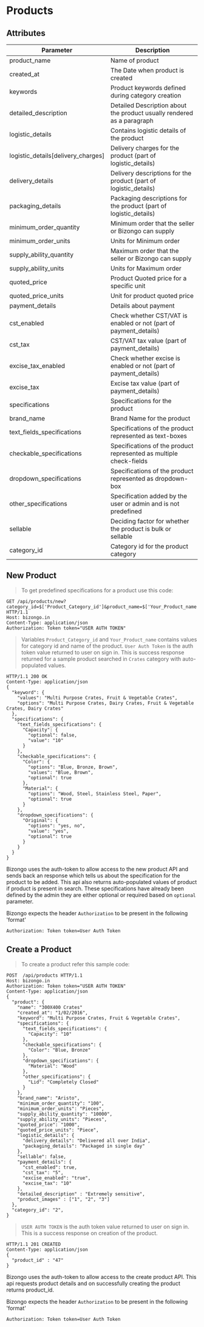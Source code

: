 # Products

## Attributes

Parameter | Description
--------- | -----------
product_name | Name of product
created_at | The Date when product is created
keywords | Product keywords defined during category creation
detailed_description | Detailed Description about the product usually rendered as a paragraph
logistic_details | Contains logistic details of the product
logistic_details[delivery_charges] | Delivery charges for the product (part of logistic_details)
delivery_details | Delivery descriptions for the product (part of logistic_details)
packaging_details | Packaging descriptions for the product (part of logistic_details)
minimum_order_quantity | Minimum order that the seller or Bizongo can supply
minimum_order_units | Units for Minimum order
supply_ability_quantity | Maximum order that the seller or Bizongo can supply
supply_ability_units | Units for Maximum order
quoted_price | Product Quoted price for a specific unit
quoted_price_units | Unit for product quoted price
payment_details | Details about payment
cst_enabled | Check whether CST/VAT is enabled or not (part of payment_details)
cst_tax | CST/VAT tax value (part of payment_details)
excise_tax_enabled | Check whether excise is enabled or not (part of payment_details)
excise_tax | Excise tax value (part of payment_details)
specifications | Specifications for the product
brand_name | Brand Name for the product
text_fields_specifications | Specifications of the product represented as text-boxes
checkable_specifications | Specifications of the product represented as multiple check-fields
dropdown_specifications | Specifications of the product represented as dropdown-box
other_specifications | Specification added by the user or admin and is not predefined
sellable | Deciding factor for whether the product is bulk or sellable
category_id |  Category id for the product category

## New Product

> To get predefined specifications for a product use this code:

```http
GET /api/products/new?category_id=$['Product_Category_id']&product_name=$['Your_Product_name'] HTTP/1.1
Host: bizongo.in
Content-Type: application/json
Authorization: Token token="USER AUTH TOKEN"
```
> Variables `Product_Category_id` and `Your_Product_name` contains values for category id and name of the product. `User Auth Token` is the auth token value returned to user on sign in. This is success response returned for a sample product searched in `Crates` category with auto-populated values.

```http
HTTP/1.1 200 OK
Content-Type: application/json
{
  "keyword": {
    "values": "Multi Purpose Crates, Fruit & Vegetable Crates",
    "options": "Multi Purpose Crates, Dairy Crates, Fruit & Vegetable Crates, Dairy Crates"
  },
  "specifications": {
    "text_fields_specifications": {
      "Capacity": {
        "optional": false,
        "value": "10"
      }
    },
    "checkable_specifications": {
      "Color": {
        "options": "Blue, Bronze, Brown",
        "values": "Blue, Brown",
        "optional": true
      },
      "Material": {
        "options": "Wood, Steel, Stainless Steel, Paper",
        "optional": true
      }
    },
    "dropdown_specifications": {
      "Original": {
        "options": "yes, no",
        "value": "yes",
        "optional": true
      }
    }
  }
}
```

Bizongo uses the auth-token to allow access to the new product API and sends back an response which tells us about the specification for the product to be added. This api also returns auto-populated values of product if product is present in search. These specifications have already been defined by the admin they are either optional or required based on `optional` parameter.

Bizongo expects the header `Authorization` to be present in the following 'format'

`Authorization: Token token=User Auth Token`

## Create a Product

> To create a product refer this sample code:

```http
POST  /api/products HTTP/1.1
Host: bizongo.in
Authorization: Token token="USER AUTH TOKEN"
Content-Type: application/json
{
  "product": {
    "name": "300X400 Crates"
    "created_at": "1/02/2016",
    "keyword": "Multi Purpose Crates, Fruit & Vegetable Crates",
    "specifications": {
      "text_fields_specifications": {
        "Capacity": "10"
      },
      "checkable_specifications": {
        "Color": "Blue, Bronze"
      },
      "dropdown_specifications": {
        "Material": "Wood"
      },
      "other_specifications": {
        "Lid": "Completely Closed"
      }   
    },
    "brand_name": "Aristo",
    "minimum_order_quantity": "100",
    "minimum_order_units": "Pieces",
    "supply_ability_quantity": "10000",
    "supply_ability_units": "Pieces",
    "quoted_price": "1000",
    "quoted_price_units": "Piece",
    "logistic_details": {
      "delivery_details": "Delivered all over India",
      "packaging_details": "Packaged in single day"
    },
    "sellable": false,
    "payment_details": {
      "cst_enabled": true,
      "cst_tax": "5",
      "excise_enabled": "true",
      "excise_tax": "10"
    },  
    "detailed_description" : "Extremely sensitive",
    "product_images" : ["1", "2", "3"]
  },
  "category_id": "2",   
}
```

> `USER AUTH TOKEN` is the auth token value returned to user on sign in. This is a success response on creation of the product.


```http
HTTP/1.1 201 CREATED
Content-Type: application/json
{
  "product_id" : "47"
}
```
Bizongo uses the auth-token to allow access to the create product API. This api requests product details and on successfully creating the product returns product_id.

Bizongo expects the header `Authorization` to be present in the following 'format'

`Authorization: Token token=User Auth Token`
